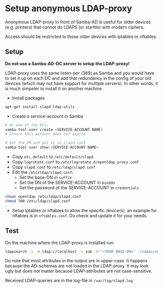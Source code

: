 # Setup anonymous LDAP-proxy

Anonymous LDAP-proxy in front of Samba-AD is useful for older devices (e.g. printers) that cannot do LDAPS (or starttls) with modern ciphers.

Access should be restricted to those older devices with iptables or nftables.

## Setup

**Do not use a Samba-AD-DC server to setup the LDAP-proxy!** 

LDAP-proxy uses the same listen-por (389) as Samba and you would have to set it up on each DC and add that redundancy in 
the config of your old devices (which may not have support for multiple servers). In other words, it is much simpeler to 
install it on another machine. 

- Install packages

```bash
apt-get install slapd ldap-utils
```

- Create a service-account in Samba

```bash
# On one of the DCs:
samba-tool user create <SERVICE-ACCOUNT NAME>
# Ensure this account does not expire

# Get the DN and put it in slapd.conf
samba-tool user show <SERVICE-ACCOUNT NAME>
```

- Copy `etc_default` to `/etc/default/slapd`
- Copy `logrotate.conf` to `/etc/logrotate.d/openldap_proxy.conf`
- Copy `slapd.conf` to `/etc/ldap/slapd.conf`
- Edit the `/etc/ldap/slapd.conf`:
  - Set the base-DN in `suffix`
  - Set the DN of the SERVICE-ACCOUNT in `binddn`
  - Set the password of the SERVICE-ACCOUNT in `credentials`

```bash
chown openldap /etc/ldap/slapd.conf
chmod 700 /etc/ldap/slapd.conf
```

- Setup iptables or nftables to allow the specific device(s), an example for nftables is in `nftables.conf`. 
  Do check and update it for your needs.

## Test

On the machine where the LDAP-proxy is installed run:

```bash
ldapsearch -x -H ldap://localhost -s sub -b "<YOUR BASE-DN>" '(samaccountname=<SERVICE-ACCOUNT NAME>)'
```

Do note that most attributes in the output are in upper-case. 
It happens because the AD-schemas are not loaded in the LDAP-proxy. 
It may look ugly but does not matter because LDAP-attributes are not case-sensitive.

Received LDAP-queries are in the log-file in `/var/log/slapd.log`
